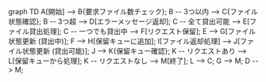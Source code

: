 graph TD
    A[開始] --> B{要求ファイル数チェック};
    B -- 3つ以内 --> C{ファイル状態確認};
    B -- 3つ超 --> D[エラーメッセージ返却];
    C -- 全て貸出可能 --> E[ファイル貸出処理];
    C -- 一つでも貸出中 --> F[リクエスト保留];
    E --> G[ファイル状態更新 (貸出中)];
    F --> H[保留キューに追加];
    I[ファイル返却処理] --> J[ファイル状態更新 (貸出可能)];
    J --> K{保留キュー確認};
    K -- リクエストあり --> L[保留キューから処理];
    K -- リクエストなし --> M[終了];
    L --> C;
    G --> M;
    D --> M;
